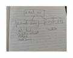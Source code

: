 
<img src="https://github.com/Tiiawss/ot-harjoitustyo/blob/main/dokumentaatio/arkkitehtuuri.jpg" width="160">
